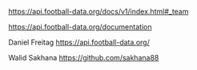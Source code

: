 https://api.football-data.org/docs/v1/index.html#_team

https://api.football-data.org/documentation

Daniel Freitag https://api.football-data.org/

Walid Sakhana https://github.com/sakhana88
